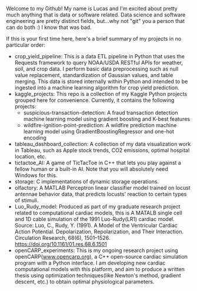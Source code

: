 Welcome to my Github! My name is Lucas and I'm excited about pretty much anything that is data or software related. Data science and software engineering are pretty distinct fields, but...why not "git" you a person that can do both :) I know that was bad.

If this is your first time here, here's a brief summary of my projects in no particular order:

- crop_yield_pipeline: This is a data ETL pipeline in Python that uses the Requests framework to query NOAA/USDA RESTful APIs for weather, soil, and crop data. 
I perform basic data preprocessing such as null value replacement, standardization of Gaussian values, and table merging. This data is stored internally within Python
and intended to be ingested into a machine learning algorithm for crop yield prediction.
- kaggle_projects: This repo is a collection of my Kaggle Python projects grouped here for convenience. Currently, it contains the following projects:
  - suspicious-transaction-detection: A fraud transaction detection machine learning model using gradient boosting and K-best features
  - wildfire-ignition-point-prediction: A wildfire prediction machine learning model using GradientBoostingRegressor and one-hot encoding
- tableau_dashboard_collection: A collection of my data visualization work in Tableau, such as Apple stock trends, CO2 emissions, optimal hospital location, etc.
- tictactoe_AI: A game of TicTacToe in C++ that lets you play against a fellow human or a built-in AI. Note that you will absolutely need Windows for this.
- storage: C implementations of dynamic storage operations.
- olfactory: A MATLAB Perceptron linear classifier model trained on locust antennae behavior data, that predicts locusts' reaction to certain types of stimuli.
- Luo_Rudy_model: Produced as part of my graduate research project related to computational cardiac models, this is A MATALB single cell and 1D cable simulation of the 1991 Luo-Rudy(LR1) cardiac model.
Source: Luo, C., Rudy, Y. (1991). A Model of the Ventricular Cardiac Action Potential. Depolarization, Repolarization, and Their Interaction. Circulation Research, 68(6), 1501–1526. https://doi.org/10.1161/01.res.68.6.1501
- openCARP_experiments: This is my ongoing research project using openCARP(www.opencarp.org), a C++ open-source cardiac simulation program with a Python interface. I am developing new cardiac computational models with this platform, and aim to produce a written thesis using optimization techniques(like Newton's method, gradient descent, etc.) to obtain optimal physiological parameters.
